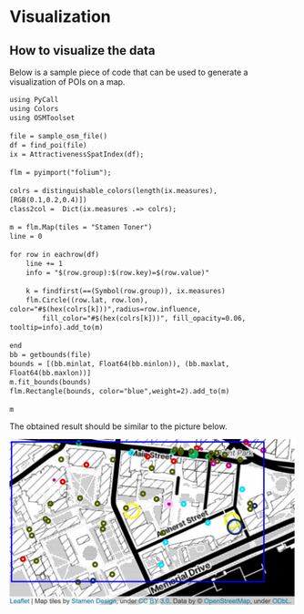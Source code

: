 # Visualization

## How to visualize the data

Below is a sample piece of code that can be used to generate a visualization of POIs on a map.
```
using PyCall
using Colors
using OSMToolset

file = sample_osm_file()
df = find_poi(file) 
ix = AttractivenessSpatIndex(df);

flm = pyimport("folium");

colrs = distinguishable_colors(length(ix.measures), [RGB(0.1,0.2,0.4)])
class2col =  Dict(ix.measures .=> colrs);

m = flm.Map(tiles = "Stamen Toner")
line = 0

for row in eachrow(df) 
    line += 1
    info = "$(row.group):$(row.key)=$(row.value)"
    
    k = findfirst(==(Symbol(row.group)), ix.measures)
    flm.Circle((row.lat, row.lon), color="#$(hex(colrs[k]))",radius=row.influence,
        fill_color="#$(hex(colrs[k]))", fill_opacity=0.06, tooltip=info).add_to(m)
    
end
bb = getbounds(file)
bounds = [(bb.minlat, Float64(bb.minlon)), (bb.maxlat, Float64(bb.maxlon))]
m.fit_bounds(bounds)
flm.Rectangle(bounds, color="blue",weight=2).add_to(m)

m
```
The obtained result should be similar to the picture below.

![POI Visualization](poiviz.png)